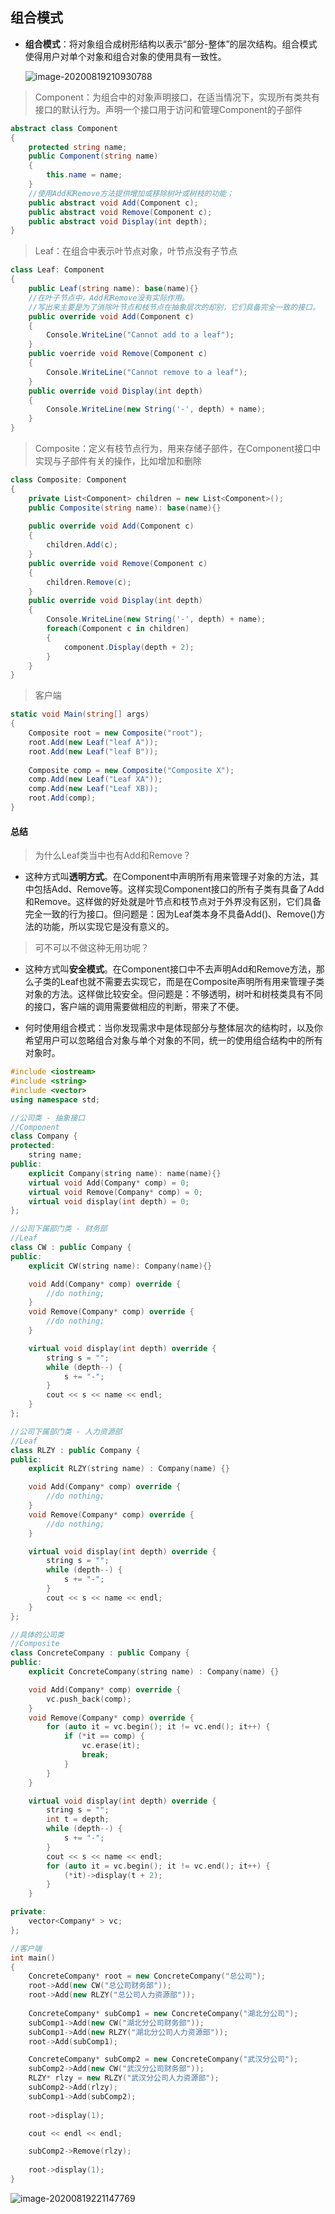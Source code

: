 ## 组合模式

- **组合模式**：将对象组合成树形结构以表示“部分-整体”的层次结构。组合模式使得用户对单个对象和组合对象的使用具有一致性。

  ![image-20200819210930788](.\pictures\组合模式)

> Component：为组合中的对象声明接口，在适当情况下，实现所有类共有接口的默认行为。声明一个接口用于访问和管理Component的子部件

```c#
abstract class Component
{
    protected string name;
    public Component(string name)
    {
        this.name = name;
    }
    //使用Add和Remove方法提供增加或移除树叶或树枝的功能；
    public abstract void Add(Component c);
    public abstract void Remove(Component c);
    public abstract void Display(int depth);
}
```

> Leaf：在组合中表示叶节点对象，叶节点没有子节点

```c#
class Leaf: Component
{
    public Leaf(string name): base(name){}
    //在叶子节点中，Add和Remove没有实际作用。
    //写出来主要是为了消除叶节点和枝节点在抽象层次的却别，它们具备完全一致的接口。
    public override void Add(Component c)
    {
    	Console.WriteLine("Cannot add to a leaf");    
    }
    public voerride void Remove(Component c)
    {
        Console.WriteLine("Cannot remove to a leaf");
    }
    public override void Display(int depth)
    {
        Console.WriteLine(new String('-', depth) + name);
    }
}
```

> Composite：定义有枝节点行为，用来存储子部件，在Component接口中实现与子部件有关的操作，比如增加和删除

``` c#
class Composite: Component
{
    private List<Component> children = new List<Component>();
    public Composite(string name): base(name){}
    
    public override void Add(Component c)
    {
        children.Add(c);
    }
    public override void Remove(Component c)
    {
        children.Remove(c);
    }
    public override void Display(int depth)
    {
        Console.WriteLine(new String('-', depth) + name);
        foreach(Component c in children)
        {
        	component.Display(depth + 2);    
        }
    }
}
```

> 客户端

```c#
static void Main(string[] args)
{
	Composite root = new Composite("root");
	root.Add(new Leaf("leaf A"));
	root.Add(new Leaf("leaf B"));
	
	Composite comp = new Composite("Composite X");
	comp.Add(new Leaf("Leaf XA"));
	comp.Add(new Leaf("Leaf XB));
	root.Add(comp);
}
```



#### 总结

> 为什么Leaf类当中也有Add和Remove？

- 这种方式叫**透明方式**。在Component中声明所有用来管理子对象的方法，其中包括Add、Remove等。这样实现Component接口的所有子类有具备了Add和Remove。这样做的好处就是叶节点和枝节点对于外界没有区别，它们具备完全一致的行为接口。但问题是：因为Leaf类本身不具备Add()、Remove()方法的功能，所以实现它是没有意义的。

> 可不可以不做这种无用功呢？

- 这种方式叫**安全模式**。在Component接口中不去声明Add和Remove方法，那么子类的Leaf也就不需要去实现它，而是在Composite声明所有用来管理子类对象的方法。这样做比较安全。但问题是：不够透明，树叶和树枝类具有不同的接口，客户端的调用需要做相应的判断，带来了不便。

- 何时使用组合模式：当你发现需求中是体现部分与整体层次的结构时，以及你希望用户可以忽略组合对象与单个对象的不同，统一的使用组合结构中的所有对象时。



```c++
#include <iostream>
#include <string>
#include <vector>
using namespace std;

//公司类 - 抽象接口
//Component
class Company {
protected:
	string name;
public:
	explicit Company(string name): name(name){}
	virtual void Add(Company* comp) = 0;
	virtual void Remove(Company* comp) = 0;
	virtual void display(int depth) = 0;
};

//公司下属部门类 - 财务部
//Leaf
class CW : public Company {
public:
	explicit CW(string name): Company(name){}

	void Add(Company* comp) override {
		//do nothing;
	}
	void Remove(Company* comp) override {
		//do nothing;
	}

	virtual void display(int depth) override {
		string s = "";
		while (depth--) {
			s += "-";
		}
		cout << s << name << endl;
	}
};

//公司下属部门类 - 人力资源部
//Leaf
class RLZY : public Company {
public:
	explicit RLZY(string name) : Company(name) {}

	void Add(Company* comp) override {
		//do nothing;
	}
	void Remove(Company* comp) override {
		//do nothing;
	}

	virtual void display(int depth) override {
		string s = "";
		while (depth--) {
			s += "-";
		}
		cout << s << name << endl;
	}
};

//具体的公司类
//Composite
class ConcreteCompany : public Company {
public:
	explicit ConcreteCompany(string name) : Company(name) {}

	void Add(Company* comp) override {
		vc.push_back(comp);
	}
	void Remove(Company* comp) override {
		for (auto it = vc.begin(); it != vc.end(); it++) {
			if (*it == comp) {
				vc.erase(it);
				break;
			}
		}
	}

	virtual void display(int depth) override {
		string s = "";
		int t = depth;
		while (depth--) {
			s += "-";
		}
		cout << s << name << endl;
		for (auto it = vc.begin(); it != vc.end(); it++) {
			(*it)->display(t + 2);
		}
	}

private:
	vector<Company* > vc;
};

//客户端
int main()
{
	ConcreteCompany* root = new ConcreteCompany("总公司");
	root->Add(new CW("总公司财务部"));
	root->Add(new RLZY("总公司人力资源部"));
	
	ConcreteCompany* subComp1 = new ConcreteCompany("湖北分公司");
	subComp1->Add(new CW("湖北分公司财务部"));
	subComp1->Add(new RLZY("湖北分公司人力资源部"));
	root->Add(subComp1);

	ConcreteCompany* subComp2 = new ConcreteCompany("武汉分公司");
	subComp2->Add(new CW("武汉分公司财务部"));
	RLZY* rlzy = new RLZY("武汉分公司人力资源部");
	subComp2->Add(rlzy);
	subComp1->Add(subComp2);
	
	root->display(1);

	cout << endl << endl;

	subComp2->Remove(rlzy);
	
	root->display(1);
}
```

![image-20200819221147769](.\pictures\组合模式1)
